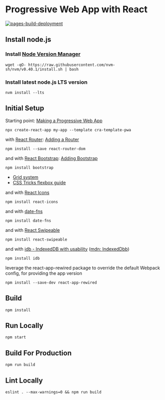 # Progressive Web App with React
[![pages-build-deployment](https://github.com/jumpingElephant/react-timesheet-pwa/actions/workflows/pages/pages-build-deployment/badge.svg)](https://github.com/jumpingElephant/react-timesheet-pwa/actions/workflows/pages/pages-build-deployment)

## Install node.js

### Install [Node Version Manager](https://github.com/nvm-sh/nvm?tab=readme-ov-file#install--update-script)

```shell
wget -qO- https://raw.githubusercontent.com/nvm-sh/nvm/v0.40.1/install.sh | bash
```

### Install latest node.js LTS version

```shell
nvm install --lts
```

## Initial Setup

Starting point: [Making a Progressive Web App](https://create-react-app.dev/docs/making-a-progressive-web-app)

```shell
npx create-react-app my-app --template cra-template-pwa
```

with [React Router](https://reactrouter.com/en/main): [Adding a Router](https://create-react-app.dev/docs/adding-a-router)

```shell
npm install --save react-router-dom
```

and
with [React Bootstrap](https://react-bootstrap.github.io/docs/components/accordion): [Adding Bootstrap](https://create-react-app.dev/docs/adding-bootstrap)

```shell
npm install bootstrap
```

- [Grid system](https://react-bootstrap.github.io/docs/layout/grid)
- [CSS Tricks flexbox guide](https://css-tricks.com/snippets/css/a-guide-to-flexbox/#flexbox-background)

and with [React Icons](https://react-icons.github.io/react-icons/)

```shell
npm install react-icons
```

and with [date-fns](https://date-fns.org/docs/Getting-Started)

```shell
npm install date-fns
```

and with [React Swipeable](https://commerce.nearform.com/open-source/react-swipeable/docs/)

```shell
npm install react-swipeable
```

and with [idb - IndexedDB with usability](https://github.com/jakearchibald/idb#readme) ([mdn: IndexedDbb](https://developer.mozilla.org/en-US/docs/Web/API/IndexedDB_API/Using_IndexedDB))

```shell
npm install idb
```

leverage the react-app-rewired package to override the default Webpack config, for providing the app version

```shell
npm install --save-dev react-app-rewired
```


## Build

```shell
npm install
```

## Run Locally

```shell
npm start
```

## Build For Production

```shell
npm run build
```

## Lint Locally

```shell
eslint . --max-warnings=0 && npm run build
```
